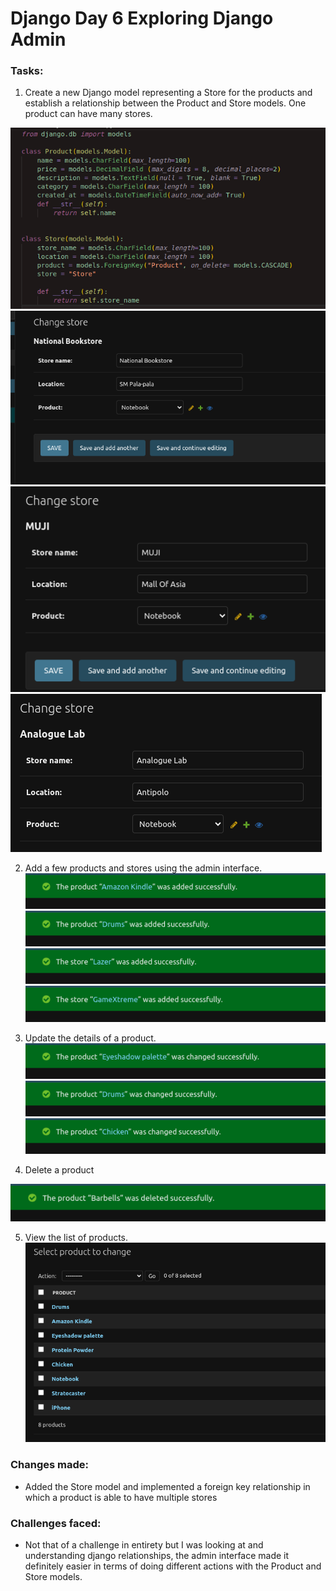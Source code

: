 # Django Day 6 Exploring Django Admin

### Tasks:
1. Create a new Django model representing a Store for the products and establish a relationship between the Product and Store models. One product can have many stores.

![Alt text](<Screenshots/Screenshot from 2023-12-12 20-19-26.png>)
![Alt text](<Screenshots/Screenshot from 2023-12-12 20-16-31.png>)
![Alt text](<Screenshots/Screenshot from 2023-12-12 20-20-27.png>)
![Alt text](<Screenshots/Screenshot from 2023-12-12 20-21-03.png>)

2. Add a few products and stores using the admin interface.
![Alt text](<Screenshots/Screenshot from 2023-12-12 20-22-31.png>)
![Alt text](<Screenshots/Screenshot from 2023-12-12 20-23-41.png>)
![Alt text](<Screenshots/Screenshot from 2023-12-12 20-24-23.png>)
![Alt text](<Screenshots/Screenshot from 2023-12-12 20-25-01.png>)

3. Update the details of a product.
![Alt text](<Screenshots/Screenshot from 2023-12-12 20-26-37.png>)
![Alt text](<Screenshots/Screenshot from 2023-12-12 20-27-14.png>)
![Alt text](<Screenshots/Screenshot from 2023-12-12 20-28-02.png>)

4.  Delete a product

![Alt text](<Screenshots/Screenshot from 2023-12-12 20-29-11.png>)

5. View the list of products.
![Alt text](<Screenshots/Screenshot from 2023-12-12 20-30-34.png>)

### Changes made:
- Added the Store model and implemented a foreign key relationship in which a product is able to have multiple stores

### Challenges faced:
- Not that of a challenge in entirety but I was looking at  and understanding 
django relationships, the admin interface made it definitely easier in terms of
doing different actions with the Product and Store models.







